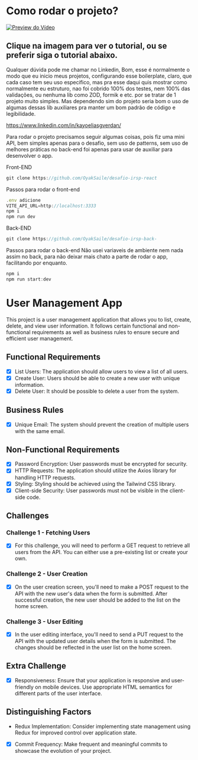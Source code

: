 # Como rodar o projeto?

[![Preview do Vídeo](https://i.imgur.com/G93UgVj.png)](https://www.youtube.com/watch?v=I27PWVk950c&ab_channel=KayoSkada)

## Clique na imagem para ver o tutorial, ou se preferir siga o tutorial abaixo.

Qualquer dúvida pode me chamar no Linkedin,
Bom, esse é normalmente o modo que eu inicio meus projetos, configurando esse boilerplate, claro, que cada caso tem seu uso especifico, mas pra esse daqui quis mostrar como normalmente eu estruturo, nao foi cobrido 100% dos testes, nem 100% das validações, ou nenhuma lib como ZOD, formik e etc. por se tratar de 1 projeto muito simples. Mas dependendo sim do projeto seria bom o uso de algumas dessas lib auxiliares pra manter um bom padrão de código e legibilidade.

https://www.linkedin.com/in/kayoeliasgverdan/

Para rodar o projeto precisamos seguir algumas coisas, pois fiz uma mini API, bem simples apenas para o desafio, sem uso de patterns, sem uso de melhores práticas no back-end foi apenas para usar de auxiliar para desenvolver o app.


Front-END

```jsx
git clone https://github.com/OyakSaile/desafio-irsp-react
```

Passos para rodar o front-end

```jsx
.env adicione
VITE_API_URL=http://localhost:3333
npm i
npm run dev
```

Back-END

```jsx
git clone https://github.com/OyakSaile/desafio-irsp-back-
```

Passos para rodar o back-end
Não usei variaveis de ambiente nem nada assim no back, para não deixar mais chato a parte de rodar o app, facilitando por enquanto.

```jsx
npm i
npm run start:dev
```

# User Management App

This project is a user management application that allows you to list, create, delete, and view user information. It follows certain functional and non-functional requirements as well as business rules to ensure secure and efficient user management.

## Functional Requirements

- [x] List Users: The application should allow users to view a list of all users.
- [x] Create User: Users should be able to create a new user with unique information.
- [x] Delete User: It should be possible to delete a user from the system.

## Business Rules

- [x] Unique Email: The system should prevent the creation of multiple users with the same email.

## Non-Functional Requirements

- [x] Password Encryption: User passwords must be encrypted for security.
- [x] HTTP Requests: The application should utilize the Axios library for handling HTTP requests.
- [x] Styling: Styling should be achieved using the Tailwind CSS library.
- [x] Client-side Security: User passwords must not be visible in the client-side code.

## Challenges

### Challenge 1 - Fetching Users

- [x] For this challenge, you will need to perform a GET request to retrieve all users from the API. You can either use a pre-existing list or create your own.

### Challenge 2 - User Creation

- [x] On the user creation screen, you'll need to make a POST request to the API with the new user's data when the form is submitted. After successful creation, the new user should be added to the list on the home screen.

### Challenge 3 - User Editing

- [x] In the user editing interface, you'll need to send a PUT request to the API with the updated user details when the form is submitted. The changes should be reflected in the user list on the home screen.

## Extra Challenge

- [x] Responsiveness: Ensure that your application is responsive and user-friendly on mobile devices. Use appropriate HTML semantics for different parts of the user interface.

## Distinguishing Factors

- Redux Implementation: Consider implementing state management using Redux for improved control over application state.
- [x] Commit Frequency: Make frequent and meaningful commits to showcase the evolution of your project.
